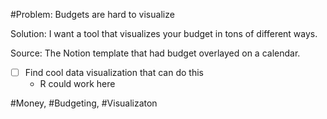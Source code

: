 #Problem: Budgets are hard to visualize

Solution: I want a tool that visualizes your budget in tons of different ways.

Source: The Notion template that had budget overlayed on a calendar.

- [ ] Find cool data visualization that can do this
	- R could work here

#Money, #Budgeting, #Visualizaton